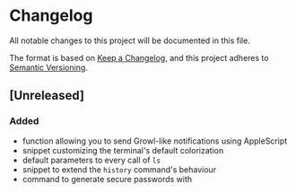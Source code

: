 # Changelog

All notable changes to this project will be documented in this file.

The format is based on [Keep a Changelog](https://keepachangelog.com/en/1.0.0/),
and this project adheres to [Semantic Versioning](https://semver.org/spec/v2.0.0.html).

## [Unreleased]

### Added

- function allowing you to send Growl-like notifications using AppleScript
- snippet customizing the terminal's default colorization
- default parameters to every call of `ls`
- snippet to extend the `history` command's behaviour
- command to generate secure passwords with
